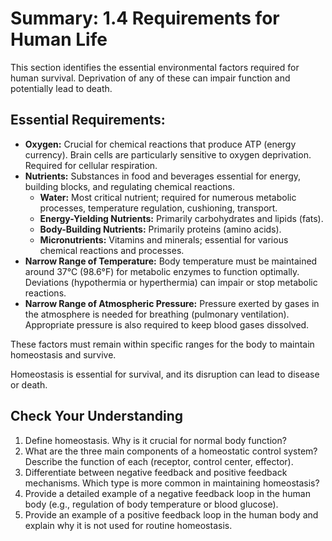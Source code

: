 # Summary: 1.4 Requirements for Human Life

This section identifies the essential environmental factors required for human survival. Deprivation of any of these can impair function and potentially lead to death.

## Essential Requirements:

*   **Oxygen:** Crucial for chemical reactions that produce ATP (energy currency). Brain cells are particularly sensitive to oxygen deprivation. Required for cellular respiration.
*   **Nutrients:** Substances in food and beverages essential for energy, building blocks, and regulating chemical reactions.
    *   **Water:** Most critical nutrient; required for numerous metabolic processes, temperature regulation, cushioning, transport.
    *   **Energy-Yielding Nutrients:** Primarily carbohydrates and lipids (fats).
    *   **Body-Building Nutrients:** Primarily proteins (amino acids).
    *   **Micronutrients:** Vitamins and minerals; essential for various chemical reactions and processes.
*   **Narrow Range of Temperature:** Body temperature must be maintained around 37°C (98.6°F) for metabolic enzymes to function optimally. Deviations (hypothermia or hyperthermia) can impair or stop metabolic reactions.
*   **Narrow Range of Atmospheric Pressure:** Pressure exerted by gases in the atmosphere is needed for breathing (pulmonary ventilation). Appropriate pressure is also required to keep blood gases dissolved.

These factors must remain within specific ranges for the body to maintain homeostasis and survive.

Homeostasis is essential for survival, and its disruption can lead to disease or death.

## Check Your Understanding

1.  Define homeostasis. Why is it crucial for normal body function?
2.  What are the three main components of a homeostatic control system? Describe the function of each (receptor, control center, effector).
3.  Differentiate between negative feedback and positive feedback mechanisms. Which type is more common in maintaining homeostasis?
4.  Provide a detailed example of a negative feedback loop in the human body (e.g., regulation of body temperature or blood glucose).
5.  Provide an example of a positive feedback loop in the human body and explain why it is not used for routine homeostasis.
